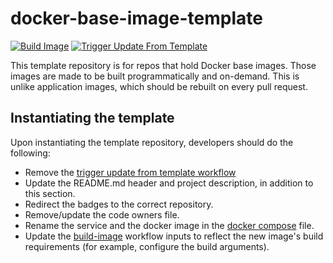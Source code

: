 # docker-base-image-template
[![Build Image](https://github.com/infrastructure-blocks/docker-base-image-template/actions/workflows/build-image.yml/badge.svg)](https://github.com/infrastructure-blocks/docker-base-image-template/actions/workflows/build-image.yml)
[![Trigger Update From Template](https://github.com/infrastructure-blocks/docker-base-image-template/actions/workflows/trigger-update-from-template.yml/badge.svg)](https://github.com/infrastructure-blocks/docker-base-image-template/actions/workflows/trigger-update-from-template.yml)

This template repository is for repos that hold Docker base images. Those images are made to be built programmatically
and on-demand. This is unlike application images, which should be rebuilt on every pull request.

## Instantiating the template

Upon instantiating the template repository, developers should do the following:
- Remove the [trigger update from template workflow](.github/workflows/trigger-update-from-template.yml)
- Update the README.md header and project description, in addition to this section.
- Redirect the badges to the correct repository.
- Remove/update the code owners file.
- Rename the service and the docker image in the [docker compose](./docker/docker-compose.yml) file.
- Update the [build-image](./.github/workflows/build-image.yml) workflow inputs to reflect the new image's
build requirements (for example, configure the build arguments).
